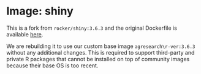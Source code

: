 # Image: shiny

This is a fork from `rocker/shiny:3.6.3` and the original Dockerfile is
available
[here](https://raw.githubusercontent.com/rocker-org/shiny/master/Dockerfile).

We are rebuilding it to use our custom base image `agresearch\r-ver:3.6.3`
without any additional changes. This is required to support third-party and
private R packages that cannot be installed on top of community images because
their base OS is too recent.

